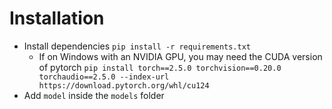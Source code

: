 # Installation
- Install dependencies `pip install -r requirements.txt`
    - If on Windows with an NVIDIA GPU, you may need the CUDA version of pytorch `pip install torch==2.5.0 torchvision==0.20.0 torchaudio==2.5.0 --index-url https://download.pytorch.org/whl/cu124`
- Add `model` inside the `models` folder